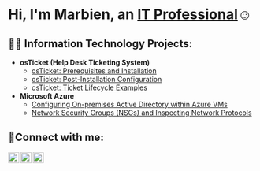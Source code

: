 <h1>Hi, I'm Marbien, an <a href="https://www.linkedin.com/in/marbien-jimeno/">IT Professional</a>☺</h1>

<h2>👨‍💻 Information Technology Projects:</h2>

- <b>osTicket (Help Desk Ticketing System)</b>
  - [osTicket: Prerequisites and Installation](https://github.com/marbienjimeno/osticket-prereqs)
  - [osTicket: Post-Installation Configuration](https://github.com/marbienjimeno/post-install-config)
  - [osTicket: Ticket Lifecycle Examples](https://github.com/marbienjimeno/ticket-lifecycle)
- <b>Microsoft Azure</b>
  - [Configuring On-premises Active Directory within Azure VMs](https://github.com/marbienjimeno/configure-ad)
  - [Network Security Groups (NSGs) and Inspecting Network Protocols](https://github.com/marbienjimeno/azure-network-protocols)

<h2>🤳Connect with me:</h2>

[<img align="left" alt="Josh | Twitter" width="22px" src="https://cdn.jsdelivr.net/npm/simple-icons@v3/icons/twitter.svg" />][twitter]
[<img align="left" alt="Josh | LinkedIn" width="22px" src="https://cdn.jsdelivr.net/npm/simple-icons@v3/icons/linkedin.svg" />][linkedin]
[<img align="left" alt="Josh | Instagram" width="22px" src="https://cdn.jsdelivr.net/npm/simple-icons@v3/icons/instagram.svg" />][instagram]

[twitter]: https://twitter.com/Josh
[instagram]: https://www.instagram.com/Josh
[linkedin]: https://linkedin.com/in/Josh

